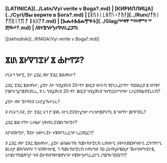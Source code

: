 ### [LATINICA](../Latn/Vyi verite v Boga?.md) | [КИРИЛЛИЦА](../Cyrl/Вы верите в Бога?.md) | [ᚱᚢᚾᛁᚳᚺᛖᛊᚲᚨᚤᚨ](../Runr/ᚡᚤᛁ ᚡᛖᚱᛁᛏᛖ ᚡ ᛒᛟᚷᚨ?.md) | [ⰃⰎⰀⰃⰑⰎⰉⰜⰀ](../Glag/Ⰲⱏⰹ ⰲⰵⱃⰹⱅⰵ ⰲ Ⰱⱁⰳⰰ?.md) | 𐍓𐍠𐍔𐍮𐍝𐍔𐍟𐍔𐍠𐍜𐍡𐍚𐍐𐍴
[[iskhodnik](../KNIGA/Vyi verite v Boga?.md)]

#  𐍮𐍨 𐍮𐍔𐍠𐍙𐍢𐍔 𐍮 𐍑𐍞𐍒𐍐?

𐍔𐍡𐍛𐍙 𐍝𐍔𐍢, 𐍢𐍞 𐍚𐍐𐍚 𐍕𐍔 𐍢𐍐𐍚 𐍮𐍨𐍥𐍛𐍞? 

𐍚𐍐𐍚 𐍢𐍐𐍚 𐍮𐍨𐍥𐍛𐍞, 𐍤𐍢𐍞 𐍓𐍞 𐍝𐍐𐍤𐍐𐍛𐍐 20‐𐍒𐍞 𐍮𐍔𐍚𐍐 𐍓𐍞𐍛𐍴 𐍠𐍣𐍡𐍡𐍚𐍞𐍒𐍞 𐍴𐍗𐍨𐍚𐍐 𐍮 𐍜𐍙𐍠𐍔 𐍣𐍮𐍔𐍛𐍙𐍤𐍙𐍮𐍐𐍛𐍐𐍡𐍰, 𐍐 𐍡 𐍝𐍐𐍤𐍐𐍛𐍐 20‐𐍒𐍞 𐍮𐍔𐍚𐍐 𐍝𐍐𐍤𐍐𐍛𐍐 𐍝𐍔𐍣𐍚𐍛𐍞𐍝𐍝𐍞 𐍡𐍞𐍚𐍠𐍐𐍦𐍐𐍢𐍰𐍡𐍴?

𐍤𐍢𐍞 𐍕𐍔 𐍢𐍞𐍒𐍓𐍐 𐍡𐍛𐍣𐍤𐍙𐍛𐍞𐍡𐍰?

𐍐 𐍔𐍡𐍛𐍙 𐍓𐍐, 𐍢𐍞 𐍢𐍐𐍚 𐍛𐍙 𐍣 𐍮𐍐𐍡 𐍓𐍞𐍡𐍢𐍐𐍢𐍞𐍤𐍝𐍞 𐍞𐍡𐍝𐍞𐍮𐍐𐍝𐍙𐍧 𐍮 𐍝𐍔𐍒𐍞 𐍮𐍔𐍠𐍙𐍢𐍰?

𐍚𐍐𐍚 𐍮𐍨 𐍔𐍒𐍞 𐍡𐍔𐍑𐍔 𐍟𐍠𐍔𐍓𐍡𐍢𐍐𐍮𐍛𐍴𐍔𐍢𐍔?

𐍓𐍣𐍜𐍐𐍔𐍢𐍔, 𐍱𐍢𐍞 𐍟𐍠𐍞𐍡𐍢𐍞 𐍔𐍮𐍠𐍔𐍧𐍡𐍚𐍙𐍔 𐍡𐍚𐍐𐍗𐍚𐍙?

𐍐 𐍚𐍐𐍚 𐍕𐍔 𐍢𐍐𐍚 𐍮𐍨𐍥𐍛𐍞, 𐍤𐍢𐍞 𐍑𐍙𐍑𐍛𐍙𐍴 𐍴𐍮𐍛𐍴𐍔𐍢𐍡𐍴 𐍡𐍐𐍜𐍞𐍧 𐍟𐍠𐍞𐍓𐍐𐍮𐍐𐍔𐍜𐍞𐍧 𐍚𐍝𐍙𐍒𐍞𐍧 𐍮𐍡𐍔𐍬 𐍮𐍠𐍔𐍜𐍩𐍝 𐍙 𐍝𐍐𐍠𐍞𐍓𐍞𐍮, 𐍙 𐍴𐍮𐍛𐍴𐍔𐍢𐍡𐍴 𐍞𐍓𐍝𐍙𐍜 𐍙𐍗 𐍚𐍛𐍳𐍤𐍔𐍮𐍨𐍬 𐍱𐍛𐍔𐍜𐍔𐍝𐍢𐍞𐍮, 𐍟𐍞𐍮𐍛𐍙𐍴𐍮𐍥𐍙𐍬 𐍝𐍐 𐍫𐍞𐍠𐍜𐍙𐍠𐍞𐍮𐍐𐍝𐍙𐍔 𐍔𐍮𐍠𐍞𐍟𐍔𐍧𐍡𐍚𐍞𐍧 𐍭𐍙𐍮𐍙𐍛𐍙𐍗𐍐𐍭𐍙𐍙?


